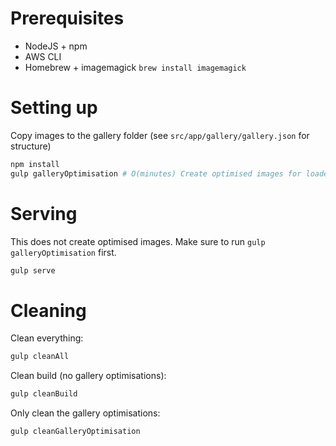 # Prerequisites

* NodeJS + npm
* AWS CLI
* Homebrew + imagemagick `brew install imagemagick`

# Setting up

Copy images to the gallery folder (see `src/app/gallery/gallery.json` for structure)

```bash
npm install
gulp galleryOptimisation # O(minutes) Create optimised images for loaders, thumbnails, views
```

# Serving

This does not create optimised images. Make sure to run `gulp galleryOptimisation` first.

```bash
gulp serve
```

# Cleaning

Clean everything:

```bash
gulp cleanAll
```

Clean build (no gallery optimisations):

```bash
gulp cleanBuild
```

Only clean the gallery optimisations:

```bash
gulp cleanGalleryOptimisation
```
